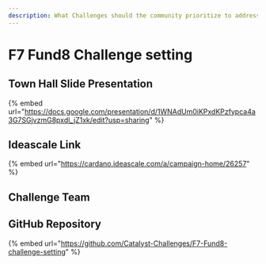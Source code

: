 ```yaml
---
description: What Challenges should the community prioritize to address in Fund8?
---
```


# F7 Fund8 Challenge setting

## Town Hall Slide Presentation

{% embed url="https://docs.google.com/presentation/d/1WNAdUm0iKPxdKPzfypca4a3G7SGjvzmG8pxdl_jZ1xk/edit?usp=sharing" %}

## Ideascale Link

{% embed url="https://cardano.ideascale.com/a/campaign-home/26257" %}

## Challenge Team



## GitHub Repository

{% embed url="https://github.com/Catalyst-Challenges/F7-Fund8-challenge-setting" %}
